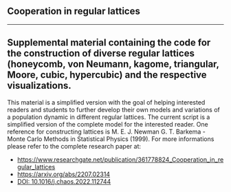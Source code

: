 ## Cooperation in regular lattices

----------
Supplemental material containing the code for the construction of diverse regular lattices (honeycomb, von Neumann, kagome, triangular, Moore, cubic, hypercubic) and the respective visualizations.
----------
This material is a simplified version with the goal of helping interested readers and students to further develop their own models and variations of a population dynamic in different regular lattices.
The current script is a simplified version of the complete model for the interested reader.
One reference for constructing lattices is M. E. J. Newman G. T. Barkema - Monte Carlo Methods in Statistical Physics (1999).
For more informations please refer to the complete research paper at:

- https://www.researchgate.net/publication/361778824_Cooperation_in_regular_lattices
- https://arxiv.org/abs/2207.02314
- [DOI: 10.1016/j.chaos.2022.112744](https://doi.org/10.1016/j.chaos.2022.112744)

